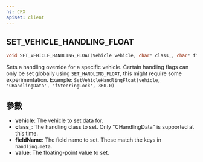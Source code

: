 ```yaml
---
ns: CFX
apiset: client
---
```

## SET_VEHICLE_HANDLING_FLOAT

```c
void SET_VEHICLE_HANDLING_FLOAT(Vehicle vehicle, char* class_, char* fieldName, float value);
```

Sets a handling override for a specific vehicle. Certain handling flags can only be set globally using `SET_HANDLING_FLOAT`, this might require some experimentation.
Example: `SetVehicleHandlingFloat(vehicle, 'CHandlingData', 'fSteeringLock', 360.0)`

## 參數
* **vehicle**: The vehicle to set data for.
* **class_**: The handling class to set. Only "CHandlingData" is supported at this time.
* **fieldName**: The field name to set. These match the keys in `handling.meta`.
* **value**: The floating-point value to set.

